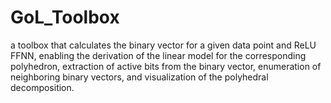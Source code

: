 # GoL_Toolbox
a toolbox that calculates the binary vector for a given data point and ReLU FFNN, enabling the derivation of the linear model for the corresponding polyhedron, extraction of active bits from the binary vector, enumeration of neighboring binary vectors, and visualization of the polyhedral decomposition.
